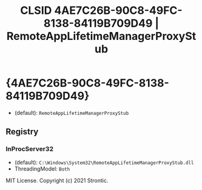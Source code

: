 ﻿---
title: "CLSID 4AE7C26B-90C8-49FC-8138-84119B709D49 | RemoteAppLifetimeManagerProxyStub"
excerpt: What is COM-Object CLSID 4AE7C26B-90C8-49FC-8138-84119B709D49?
---

# {4AE7C26B-90C8-49FC-8138-84119B709D49}

* (default): `RemoteAppLifetimeManagerProxyStub`

## Registry


### InProcServer32

* (default): `C:\Windows\System32\RemoteAppLifetimeManagerProxyStub.dll`
* ThreadingModel: `Both`

MIT License. Copyright (c) 2021 Strontic.


